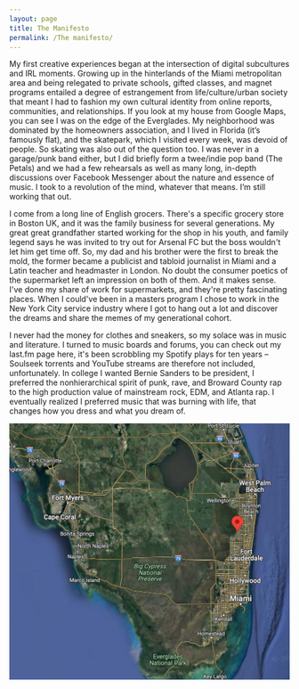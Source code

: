```yaml
---
layout: page
title: The Manifesto
permalink: /The manifesto/
---
```

My first creative experiences began at the intersection of digital subcultures and IRL moments. Growing up in the hinterlands of the Miami metropolitan area and 
being relegated to private schools, gifted classes, and magnet programs entailed a degree of estrangement from life/culture/urban society that meant I had to fashion
my own cultural identity from online reports, communities, and relationships. If you look at my house from Google Maps, you can see I was on the edge of the Everglades. My neighborhood was dominated by the homeowners association, and I lived in Florida (it’s famously flat), and the skatepark, which I visited every week, was devoid of people. So skating was also out of the question too. I was never in a garage/punk band either, but I did briefly form a twee/indie pop band (The Petals) and we had a few rehearsals as well as many long, in-depth discussions over Facebook Messenger about the nature and essence of music. I took to a revolution of the mind, whatever that means. I’m still working that out. 

I come from a long line of English grocers. There's a specific grocery store in Boston UK, and it was the family business for several generations. My great great grandfather started working for the shop in his youth, and family legend says he was invited to try out for Arsenal FC but the boss wouldn't let him get time off. So, my dad and his brother were the first to break the mold, the former became a publicist and tabloid journalist in Miami and a Latin teacher and headmaster in London. No doubt the consumer poetics of the supermarket left an impression on both of them. And it makes sense. I've done my share of work for supermarkets, and they're pretty fascinating places. When I could've been in a masters program I chose to work in the New York City service industry where I got to hang out a lot and discover the dreams and share the memes of my generational cohort.   

I never had the money for clothes and sneakers, so my solace was in music and literature. I turned to music boards and forums, you can check out my last.fm page here, it's been scrobbling my Spotify plays for ten years – Soulseek torrents and YouTube streams are therefore not included, unfortunately. In college I wanted Bernie Sanders to be president, I preferred the nonhierarchical spirit of punk, rave, and Broward County rap to the high production value of mainstream rock, EDM, and Atlanta rap. I eventually realized I preferred music that was burning with life, that changes how you dress and what you dream of.



<img class="image" src="Screenshot 2023-07-27 at 12.08.38 PM.png">





